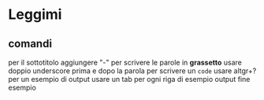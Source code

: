 Leggimi
=======
comandi
-----------
per il sottotitolo aggiungere "-"
per scrivere le parole in __grassetto__ usare doppio underscore prima e dopo la parola
per scrivere un `code` usare altgr+?
per un esempio di output
	usare un tab per ogni riga di esempio output
fine esempio

